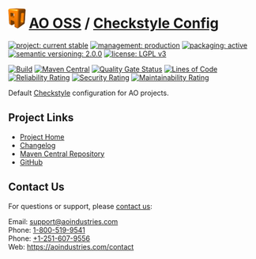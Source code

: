 # [<img src="ao-logo.png" alt="AO Logo" width="35" height="40">](https://github.com/ao-apps) [AO OSS](https://github.com/ao-apps/ao-oss) / [Checkstyle Config](https://github.com/ao-apps/ao-checkstyle-config)

[![project: current stable](https://oss.aoapps.com/ao-badges/project-current-stable.svg)](https://aoindustries.com/life-cycle#project-current-stable)
[![management: production](https://oss.aoapps.com/ao-badges/management-production.svg)](https://aoindustries.com/life-cycle#management-production)
[![packaging: active](https://oss.aoapps.com/ao-badges/packaging-active.svg)](https://aoindustries.com/life-cycle#packaging-active)  
[![semantic versioning: 2.0.0](https://oss.aoapps.com/ao-badges/semver-2.0.0.svg)](http://semver.org/spec/v2.0.0.html)
[![license: LGPL v3](https://oss.aoapps.com/ao-badges/license-lgpl-3.0.svg)](https://www.gnu.org/licenses/lgpl-3.0)

[![Build](https://github.com/ao-apps/ao-checkstyle-config/workflows/Build/badge.svg?branch=master)](https://github.com/ao-apps/ao-checkstyle-config/actions?query=workflow%3ABuild)
[![Maven Central](https://maven-badges.herokuapp.com/maven-central/com.aoapps/ao-checkstyle-config/badge.svg)](https://maven-badges.herokuapp.com/maven-central/com.aoapps/ao-checkstyle-config)
[![Quality Gate Status](https://sonarcloud.io/api/project_badges/measure?branch=master&project=com.aoapps%3Aao-checkstyle-config&metric=alert_status)](https://sonarcloud.io/dashboard?branch=master&id=com.aoapps%3Aao-checkstyle-config)
[![Lines of Code](https://sonarcloud.io/api/project_badges/measure?branch=master&project=com.aoapps%3Aao-checkstyle-config&metric=ncloc)](https://sonarcloud.io/component_measures?branch=master&id=com.aoapps%3Aao-checkstyle-config&metric=ncloc)  
[![Reliability Rating](https://sonarcloud.io/api/project_badges/measure?branch=master&project=com.aoapps%3Aao-checkstyle-config&metric=reliability_rating)](https://sonarcloud.io/component_measures?branch=master&id=com.aoapps%3Aao-checkstyle-config&metric=Reliability)
[![Security Rating](https://sonarcloud.io/api/project_badges/measure?branch=master&project=com.aoapps%3Aao-checkstyle-config&metric=security_rating)](https://sonarcloud.io/component_measures?branch=master&id=com.aoapps%3Aao-checkstyle-config&metric=Security)
[![Maintainability Rating](https://sonarcloud.io/api/project_badges/measure?branch=master&project=com.aoapps%3Aao-checkstyle-config&metric=sqale_rating)](https://sonarcloud.io/component_measures?branch=master&id=com.aoapps%3Aao-checkstyle-config&metric=Maintainability)

Default [Checkstyle](https://checkstyle.org/) configuration for AO projects.

## Project Links
* [Project Home](https://oss.aoapps.com/checkstyle-config/)
* [Changelog](https://oss.aoapps.com/checkstyle-config/changelog)
* [Maven Central Repository](https://search.maven.org/artifact/com.aoapps/ao-checkstyle-config)
* [GitHub](https://github.com/ao-apps/ao-checkstyle-config)

## Contact Us
For questions or support, please [contact us](https://aoindustries.com/contact):

Email: [support@aoindustries.com](mailto:support@aoindustries.com)  
Phone: [1-800-519-9541](tel:1-800-519-9541)  
Phone: [+1-251-607-9556](tel:+1-251-607-9556)  
Web: https://aoindustries.com/contact

